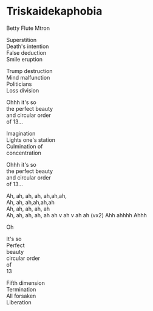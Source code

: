 # Triskaidekaphobia

Betty
Flute Mtron

Superstition  
Death's intention  
False deduction  
Smile eruption  

Trump destruction  
Mind malfunction  
Politicians  
Loss division  

Ohhh it's so  
the perfect beauty  
and circular order  
of 13...  

Imagination  
Lights one's station  
Culmination of  
concentration  

Ohhh it's so  
the perfect beauty  
and circular order  
of 13...

Ah, ah, ah, ah, ah,ah,ah,  
Ah, ah, ah,ah,ah,ah  
Ah, ah, ah, ah, ah  
Ah, ah, ah, ah, ah ah v ah v ah ah (vx2)
Ahh ahhhh Ahhh

Oh  

It's so  
Perfect  
beauty  
circular
order  
of  
13

Fifth dimension  
Termination  
All forsaken  
Liberation  
